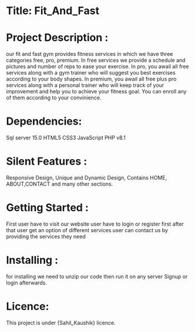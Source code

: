 
# Title: Fit_And_Fast

# Project Description :
our fit and fast gym provides fitness services in which we have three categories free, pro, premium. In free services we provide a schedule and pictures and number of reps to ease your exercise. In pro, you awail all free services along with a gym trainer who will suggest you best exercises according to your body shapes. In premium, you awail all free plus pro services along with a personal trainer who will keep track of your improvement and help you to achieve your fitness goal. You can enroll any of them according to your convinience. 
# Dependencies:
Sql server 15.0
HTML5
CSS3
JavaScript
PHP v8.1
# Silent Features : 
Responsive Design,
Unique and Dynamic Design, 
Contains HOME,
ABOUT,CONTACT and many other sections.
# Getting Started :
 First user have to visit our website
 user have to login or register first
 after that user get an option of different services
 user can contact us by providing the services they need
# Installing :
  for installing we need to unzip our code then run it on any server
  Signup or login afterwards.
# Licence: 
This project is under {Sahil_Kaushik} licence.
  
